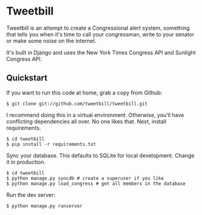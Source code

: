 Tweetbill
==========

Tweetbill is an attempt to create a Congressional alert system, something that tells you when it's time to call your congressman, write to your senator or make some noise on the internet.

It's built in Django and uses the New York Times Congress API and Sunlight Congress API.

Quickstart
-----------

If you want to run this code at home, grab a copy from Github:

    $ git clone git://github.com/tweetbill/tweetbill.git

I recommend doing this in a virtual environment. Otherwise, you'll have conflicting dependencies all over. No one likes that. Next, install requirements.

    $ cd tweetbill
    $ pip install -r requirements.txt

Sync your database. This defaults to SQLite for local development. Change it in production.

    $ cd tweetbill
    $ python manage.py syncdb # create a superuser if you like
    $ python manage.py load_congress # get all members in the database

Run the dev server:

    $ python manage.py runserver

